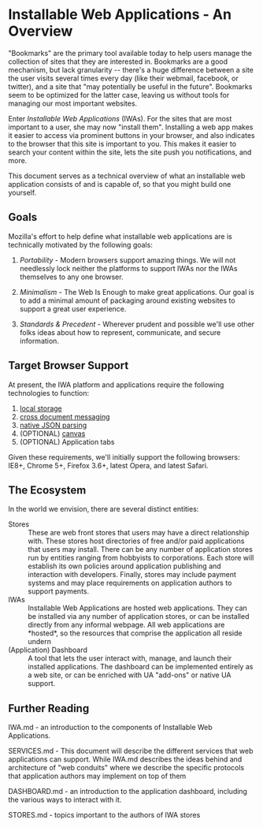 # Installable Web Applications - An Overview

"Bookmarks" are the primary tool available today to help users manage
the collection of sites that they are interested in.  Bookmarks are a
good mechanism, but lack granularity -- there's a huge difference
between a site the user visits several times every day (like their
webmail, facebook, or twitter), and a site that "may potentially be
useful in the future".  Bookmarks seem to be optimized for the latter
case, leaving us without tools for managing our most important websites.

Enter *Installable Web Applications* (IWAs).  For the sites that are
most important to a user, she may now "install them".  Installing a
web app makes it easier to access via prominent buttons in your
browser, and also indicates to the browser that this site is important
to you.  This makes it easier to search your content within the site,
lets the site push you notifications, and more.

This document serves as a technical overview of what an
installable web application consists of and is capable of, so that you
might build one yourself.

## Goals

Mozilla's effort to help define what installable web applications are is
technically motivated by the following goals:

1. *Portability* - Modern browsers support amazing things.  We will
   not needlessly lock neither the platforms to support IWAs nor the
   IWAs themselves to any one browser.

2. *Minimalism* - The Web Is Enough to make great applications.  Our
   goal is to add a minimal amount of packaging around existing
   websites to support a great user experience.

3. *Standards & Precedent* - Wherever prudent and possible we'll use
   other folks ideas about how to represent, communicate, and secure
   information.

## Target Browser Support

At present, the IWA platform and applications require the following technologies to
function:

1. [local storage](http://dev.w3.org/html5/webstorage/)
2. [cross document messaging](http://dev.w3.org/html5/postmsg/#web-messaging)
3. [native JSON parsing](http://wiki.ecmascript.org/doku.php?id=es3.1:json_support)
4. (OPTIONAL) [canvas](http://www.w3.org/TR/html5/the-canvas-element.html)
5. (OPTIONAL) Application tabs

Given these requirements, we'll initially support the following browsers:
IE8+, Chrome 5+, Firefox 3.6+, latest Opera, and latest Safari.

## The Ecosystem

In the world we envision, there are several distinct entities:

<dl>
<dt>Stores</dt>
<dd> These are web front stores that users may have a direct
relationship with.  These stores host directories of free and/or paid
applications that users may install.  There can be any number of
application stores run by entities ranging from hobbyists to
corporations.  Each store will establish its own policies around
application publishing and interaction with developers.  Finally,
stores may include payment systems and may place requirements on
application authors to support payments.
</dd>

<dt>IWAs</dt>
<dd>
Installable Web Applications are hosted web applications.  They can be
installed via any number of application stores, or can be installed
directly from any informal webpage.  All web applications are
*hosted*, so the resources that comprise the application all reside undern
</dd>

<dt>(Application) Dashboard</dt>
<dd> A tool that lets the user interact with, manage, and launch their
installed applications.  The dashboard can be implemented entirely as
a web site, or can be enriched with UA "add-ons" or native UA support.
</dd>
</dl>

## Further Reading

IWA.md - an introduction to the components of Installable Web Applications.

SERVICES.md - This document will describe the different services that
web applications can support.  While IWA.md describes the ideas behind
and architecture of "web conduits" where we describe the specific
protocols that application authors may implement on top of them

DASHBOARD.md - an introduction to the application dashboard, including the various
ways to interact with it.

STORES.md - topics important to the authors of IWA stores
